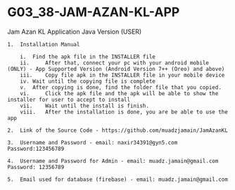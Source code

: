 # G03_38-JAM-AZAN-KL-APP

Jam Azan KL Application Java Version (USER)

	1.	Installation Manual
		
		i. 	Find the apk file in the INSTALLER file
		ii. 	After that, connect your pc with your android mobile (ONLY) - App Supported Version (Android Version 7++ (Oreo) and above)
		iii. 	Copy file apk in the INSTALLER file in your mobile device
		iv.	Wait until the copying file is complete
		v.	After copying is done, find the folder file that you copied.
		vi. 	Click the apk file and the apk will be able to show the installer for user to accept to install
		vii.	Wait until the install is finish.
		viii.	After the installation is done, you are be able to use the app

	2.	Link of the Source Code - https://github.com/muadzjamain/JamAzanKL

	3.	Username and Password - email: naxir34391@gyn5.com 	Password:123456789

	4.  Username and Password for Admin - email: muadz.jamain@gmail.com  Password: 12356789
  
  	5.  Email used for database (firebase) - email: muadz.jamain@gmail.com 

